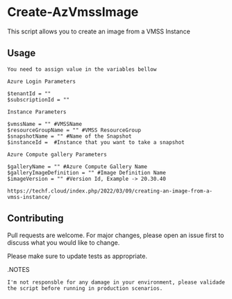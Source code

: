 # Create-AzVmssImage

This script allows you to create an image from a VMSS Instance

## Usage

```
You need to assign value in the variables bellow

Azure Login Parameters

$tenantId = ""
$subscriptionId = ""

Instance Parameters

$vmssName = "" #VMSSName
$resourceGroupName = "" #VMSS ResourceGroup
$snapshotName = "" #Name of the Snapshot
$instanceId =  #Instance that you want to take a snapshot

Azure Compute gallery Parameters

$galleryName = "" #Azure Compute Gallery Name
$galleryImageDefinition = "" #Image Definition Name
$imageVersion = "" #Version Id, Example -> 20.30.40

https://techf.cloud/index.php/2022/03/09/creating-an-image-from-a-vmss-instance/

```

## Contributing
Pull requests are welcome. For major changes, please open an issue first to discuss what you would like to change.

Please make sure to update tests as appropriate.

.NOTES

    I'm not responsble for any damage in your environment, please validade the script before running in production scenarios.
